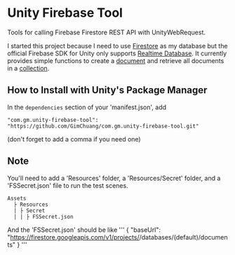 # Unity Firebase Tool
Tools for calling Firebase Firestore REST API with UnityWebRequest.

I started this project because I need to use [Firestore](https://firebase.google.com/docs/firestore) as my database but the official Firebase SDK for Unity only supports [Realtime Database](https://firebase.google.com/docs/database).
It currently provides simple functions to create a [document](https://firebase.google.com/docs/firestore/data-model#documents) and retrieve all documents in a [collection](https://firebase.google.com/docs/firestore/data-model#collections). 

How to Install with Unity's Package Manager
---
In the `dependencies` section of your 'manifest.json', add
```
"com.gm.unity-firebase-tool": "https://github.com/GimChuang/com.gm.unity-firebase-tool.git"
```
(don't forget to add a comma if you need one)

Note
---
You'll need to add a 'Resources' folder, a 'Resources/Secret' folder, and a 'FSSecret.json' file to run the test scenes.
```
Assets
  ├ Resources
  | ├ Secret
  | | ├ FSSecret.json
```
And the 'FSSecret.json' should be like
'''
{
	"baseUrl": "https://firestore.googleapis.com/v1/projects/<your-firebase-project-id>/databases/(default)/documents"
}
''' 